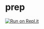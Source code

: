 # prep
[![Run on Repl.it](https://repl.it/badge/github/joepoptiya/prep)](https://repl.it/github/joepoptiya/prep)